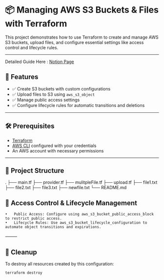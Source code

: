 # 📦 Managing AWS S3 Buckets & Files with Terraform

This project demonstrates how to use Terraform to create and manage AWS S3 buckets, upload files, and configure essential settings like access control and lifecycle rules.

---

Detailed Guide Here :
[Notion Page](https://www.notion.so/Managing-S3-Buckets-Files-with-Terraform-1fcce17158148087a3d6e794dd025243?pvs=4)

## 🚀 Features

- ✅ Create S3 buckets with custom configurations
- ✅ Upload files to S3 using `aws_s3_object`
- ✅ Manage public access settings
- ✅ Configure lifecycle rules for automatic transitions and deletions

---

## 🛠️ Prerequisites

- [Terraform](https://developer.hashicorp.com/terraform/downloads)
- [AWS CLI](https://docs.aws.amazon.com/cli/latest/userguide/install-cliv2.html) configured with your credentials
- An AWS account with necessary permissions

---

## 📂 Project Structure
.
├── main.tf
├── provider.tf
├── mulitpleFile.tf
├── upload.tf
├── file1.txt
├── file2.txt
├── file3.txt
├── newfile.txt
└── README.md

## 🔐 Access Control & Lifecycle Management
	•	Public Access: Configure using aws_s3_bucket_public_access_block to restrict public access.
	•	Lifecycle Rules: Use aws_s3_bucket_lifecycle_configuration to automate object transitions and expirations.

⸻

## 🧹 Cleanup

To destroy all resources created by this configuration:

```
terraform destroy
```


